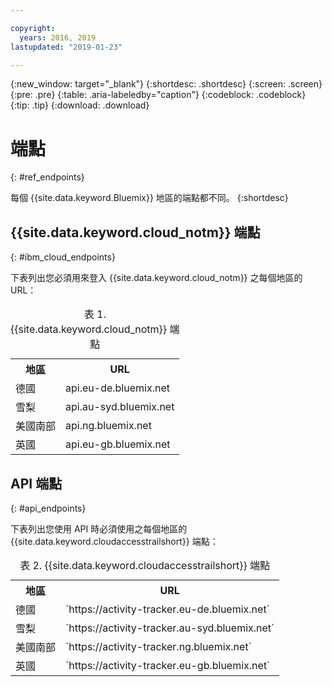 ```yaml
---

copyright:
  years: 2016, 2019
lastupdated: "2019-01-23"

---
```


{:new_window: target="_blank"}
{:shortdesc: .shortdesc}
{:screen: .screen}
{:pre: .pre}
{:table: .aria-labeledby="caption"}
{:codeblock: .codeblock}
{:tip: .tip}
{:download: .download}



# 端點
{: #ref_endpoints}

每個 {{site.data.keyword.Bluemix}} 地區的端點都不同。
{:shortdesc}

## {{site.data.keyword.cloud_notm}} 端點
{: #ibm_cloud_endpoints}

下表列出您必須用來登入 {{site.data.keyword.cloud_notm}} 之每個地區的 URL：
	
<table>
	<caption>表 1. {{site.data.keyword.cloud_notm}} 端點</caption>
	<tr>
	  <th>地區</th>
	  <th>URL</th>
	</tr>
	<tr>
	  <td>德國</td>
	  <td>api.eu-de.bluemix.net</td>
	</tr>
	<tr>
	  <td>雪梨</td>
	  <td>api.au-syd.bluemix.net</td>
	</tr>
	<tr>
	  <td>美國南部</td>
	  <td>api.ng.bluemix.net</td>
	</tr>
	<tr>
	  <td>英國</td>
	  <td>api.eu-gb.bluemix.net</td>
	</tr>
</table>


## API 端點
{: #api_endpoints}

下表列出您使用 API 時必須使用之每個地區的 {{site.data.keyword.cloudaccesstrailshort}} 端點：
	
<table>
	<caption>表 2. {{site.data.keyword.cloudaccesstrailshort}} 端點</caption>
	<tr>
	  <th>地區</th>
	  <th>URL</th>
	</tr>
	<tr>
	  <td>德國</td>
	  <td>`https://activity-tracker.eu-de.bluemix.net`</td>
	</tr>
	<tr>
	  <td>雪梨</td>
	  <td>`https://activity-tracker.au-syd.bluemix.net`</td>
	</tr>
	<tr>
	  <td>美國南部</td>
	  <td>`https://activity-tracker.ng.bluemix.net`</td>
	</tr>
	<tr>
	  <td>英國</td>
	  <td>`https://activity-tracker.eu-gb.bluemix.net`</td>
	</tr>
</table>


